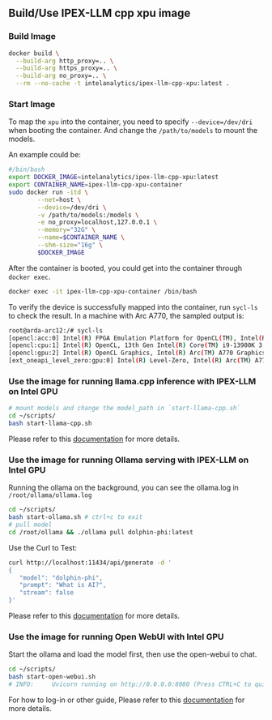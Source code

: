 ## Build/Use IPEX-LLM cpp xpu image

### Build Image
```bash
docker build \
  --build-arg http_proxy=.. \
  --build-arg https_proxy=.. \
  --build-arg no_proxy=.. \
  --rm --no-cache -t intelanalytics/ipex-llm-cpp-xpu:latest .
```

### Start Image

To map the `xpu` into the container, you need to specify `--device=/dev/dri` when booting the container. And change the `/path/to/models` to mount the models.

An example could be:
```bash
#/bin/bash
export DOCKER_IMAGE=intelanalytics/ipex-llm-cpp-xpu:latest
export CONTAINER_NAME=ipex-llm-cpp-xpu-container
sudo docker run -itd \
        --net=host \
        --device=/dev/dri \
        -v /path/to/models:/models \
        -e no_proxy=localhost,127.0.0.1 \
        --memory="32G" \
        --name=$CONTAINER_NAME \
        --shm-size="16g" \
        $DOCKER_IMAGE
```


After the container is booted, you could get into the container through `docker exec`.

```bash
docker exec -it ipex-llm-cpp-xpu-container /bin/bash
```

To verify the device is successfully mapped into the container, run `sycl-ls` to check the result. In a machine with Arc A770, the sampled output is:

```bash
root@arda-arc12:/# sycl-ls
[opencl:acc:0] Intel(R) FPGA Emulation Platform for OpenCL(TM), Intel(R) FPGA Emulation Device 1.2 [2023.16.7.0.21_160000]
[opencl:cpu:1] Intel(R) OpenCL, 13th Gen Intel(R) Core(TM) i9-13900K 3.0 [2023.16.7.0.21_160000]
[opencl:gpu:2] Intel(R) OpenCL Graphics, Intel(R) Arc(TM) A770 Graphics 3.0 [23.17.26241.33]
[ext_oneapi_level_zero:gpu:0] Intel(R) Level-Zero, Intel(R) Arc(TM) A770 Graphics 1.3 [1.3.26241]
```


### Use the image for running llama.cpp inference with IPEX-LLM on Intel GPU

```bash
# mount models and change the model_path in `start-llama-cpp.sh`
cd ~/scripts/
bash start-llama-cpp.sh
```

Please refer to this [documentation](https://ipex-llm.readthedocs.io/en/latest/doc/LLM/Quickstart/llama_cpp_quickstart.html) for more details.


### Use the image for running Ollama serving with IPEX-LLM on Intel GPU

Running the ollama on the background, you can see the ollama.log in `/root/ollama/ollama.log`
```bash
cd ~/scripts/
bash start-ollama.sh # ctrl+c to exit
# pull model
cd /root/ollama && ./ollama pull dolphin-phi:latest
```

Use the Curl to Test:
```bash
curl http://localhost:11434/api/generate -d '
{ 
   "model": "dolphin-phi", 
   "prompt": "What is AI?", 
   "stream": false
}'
```

Please refer to this [documentation](https://ipex-llm.readthedocs.io/en/latest/doc/LLM/Quickstart/ollama_quickstart.html#pull-model) for more details.


### Use the image for running Open WebUI with Intel GPU

Start the ollama and load the model first, then use the open-webui to chat.
```bash
cd ~/scripts/
bash start-open-webui.sh
# INFO:     Uvicorn running on http://0.0.0.0:8080 (Press CTRL+C to quit)
```

For how to log-in or other guide, Please refer to this [documentation](https://ipex-llm.readthedocs.io/en/latest/doc/LLM/Quickstart/open_webui_with_ollama_quickstart.html) for more details.
